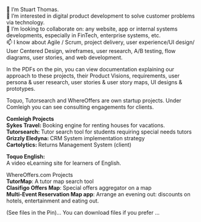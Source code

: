 <!--- Stubthomas/Stubthomas is a ✨ special ✨ repository because its `README.md` (this file) appears on your GitHub profile.
You can click the Preview link to take a look at your changes.--->
 👋 I’m Stuart Thomas.<br>
 👀 I’m interested in digital product development to solve customer problems via technology.<br>
 💞️ I’m looking to collaborate on: any website, app or internal systems developments, especially in FinTech, enterprise systems, etc.<br>
 📫 I know about Agile / Scrum, project delivery, user experience/UI design/ User Centered Design, wireframes, user research, A/B testing, flow diagrams, user stories, and web development.</b>
 
In the PDFs on the pin, you can view documentation explaining our approach to these projects, their Product Visions, requirements, user persona & user research, user stories & user story maps, UI designs & prototypes.<br>

Toquo, Tutorsearch and WhereOffers are own startup projects. Under Comleigh you can see consulting engagements for clients.
 
<b>Comleigh Projects</b><br>
<b>Sykes Travel:  </b>Booking engine for renting houses for vacations.<br> 
<b>Tutorsearch:  </b> Tutor search tool for students requiring special needs tutors<br>
<b>Grizzly Eledyna:  </b>CRM System implementation strategy <br>
<b>Cartolytics: </b>Returns Management System (client)<br>

<b>Toquo English: </b><br>
A video eLearning site for learners of English.<br>

WhereOffers.com Projects</b> <br> 
<b>TutorMap</b>: A tutor map search tool <br>
<b>Clasifigo Offers Map</b>: Special offers aggregator on a map <br>
<b>Multi-Event Reservation Map app</b>: Arrange an evening out: discounts on hotels, entertainment and eating out. <br>

(See files in the Pin)... You can download files if you prefer ...




